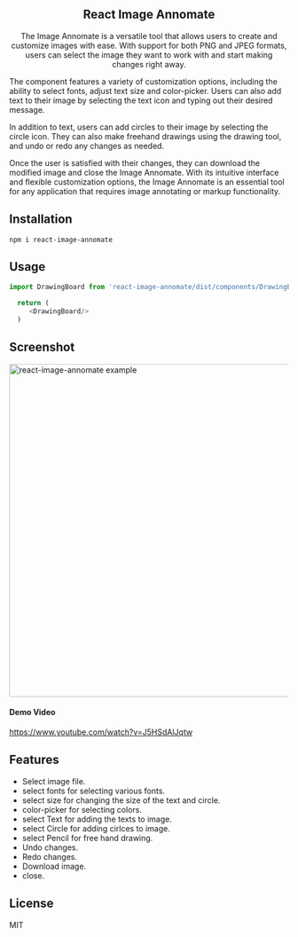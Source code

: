 
<h2 align="center">
  React Image Annomate
</h2>

<p align="center">
 The Image Annomate is a versatile tool that allows users to create and customize images with ease. With support for both PNG and JPEG formats, users can select the image they want to work with and start making changes right away.

The component features a variety of customization options, including the ability to select fonts, adjust text size and color-picker. Users can also add text to their image by selecting the text icon and typing out their desired message.

In addition to text, users can add circles to their image by selecting the circle icon. They can also make freehand drawings using the drawing tool, and undo or redo any changes as needed.

Once the user is satisfied with their changes, they can download the modified image and close the Image Annomate. With its intuitive interface and flexible customization options, the Image Annomate is an essential tool for any application that requires image annotating or markup functionality.
</p>

## Installation

```
npm i react-image-annomate
```
## Usage

```js
import DrawingBoard from 'react-image-annomate/dist/components/DrawingBoard';

  return (
     <DrawingBoard/>
  )
```
## Screenshot
<img src="https://res.cloudinary.com/deph1hkms/image/upload/v1682842201/PhotoAnnomate_-_Google_Chrome_30-Apr-23_1_25_08_PM_ngygis.png" alt="react-image-annomate example" width="800" height="600" />

#### Demo Video
https://www.youtube.com/watch?v=J5HSdAlJqtw

## Features 
- Select image file.
- select fonts for selecting various fonts.
- select size for changing the size of the text and circle.
- color-picker for selecting colors.
- select Text for adding the texts to image.
- select Circle for adding cirlces to image.
- select Pencil for free hand drawing.
- Undo changes.
- Redo changes.
- Download image.
- close.
## License
MIT